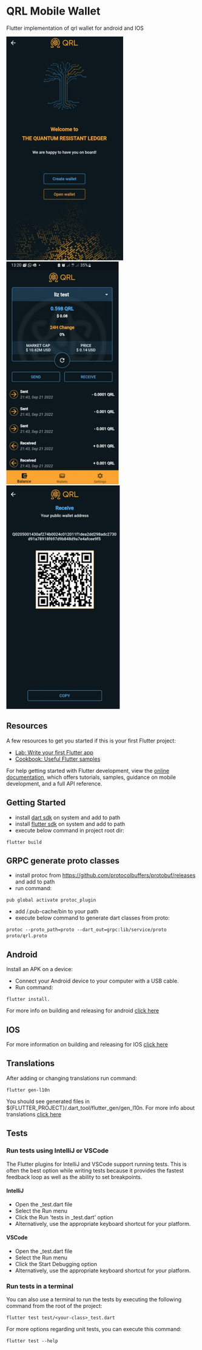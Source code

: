 # QRL Mobile Wallet

Flutter implementation of qrl wallet for android and IOS


![Screenshot](docs/launchscreen.png)  ![Screenshot](docs/balance.png) ![Screenshot](docs/receive.png)


## Resources

A few resources to get you started if this is your first Flutter project:

- [Lab: Write your first Flutter app](https://docs.flutter.dev/get-started/codelab)
- [Cookbook: Useful Flutter samples](https://docs.flutter.dev/cookbook)

For help getting started with Flutter development, view the
[online documentation](https://docs.flutter.dev/), which offers tutorials,
samples, guidance on mobile development, and a full API reference.

## Getting Started

- install [dart sdk](https://dart.dev/get-dart) on system and add to path
- install [flutter sdk](https://docs.flutter.dev/get-started/install) on system
  and add to path
- execute below command in project root dir:

```
flutter build
```

## GRPC generate proto classes

- install protoc from https://github.com/protocolbuffers/protobuf/releases and
  add to
  path
- run command:

```
pub global activate protoc_plugin 
```

- add /.pub-cache/bin to your path
- execute below command to generate dart classes from proto:

```
protoc --proto_path=proto --dart_out=grpc:lib/service/proto proto/qrl.proto 
```

## Android

Install an APK on a device:

- Connect your Android device to your computer with a USB cable.
- Run command:

```
flutter install.
```

For more info on building and releasing for
android [click here](https://docs.flutter.dev/deployment/android)

## IOS

For more information on building and releasing for
IOS [click here](https://docs.flutter.dev/deployment/ios)

## Translations

After adding or changing translations run command:

```
flutter gen-l10n
```

You should see generated files in
${FLUTTER_PROJECT}/.dart_tool/flutter_gen/gen_l10n.
For more info about
translations [click here](https://docs.flutter.dev/development/accessibility-and-localization/internationalization)

## Tests

### Run tests using IntelliJ or VSCode

The Flutter plugins for IntelliJ and VSCode support running tests.
This is often the best option while writing tests because it provides the
fastest feedback loop as well as the ability to set breakpoints.

#### IntelliJ
- Open the <your-class>_test.dart file
- Select the Run menu
- Click the Run 'tests in <your-class>_test.dart' option
- Alternatively, use the appropriate keyboard shortcut for your platform.

#### VSCode
- Open the <your-class>_test.dart file
- Select the Run menu
- Click the Start Debugging option
- Alternatively, use the appropriate keyboard shortcut for your platform.

### Run tests in a terminal
You can also use a terminal to run the tests by executing the following command
from the root of the project:
```
flutter test test/<your-class>_test.dart
```
For more options regarding unit tests, you can execute this command:
```
flutter test --help
```
